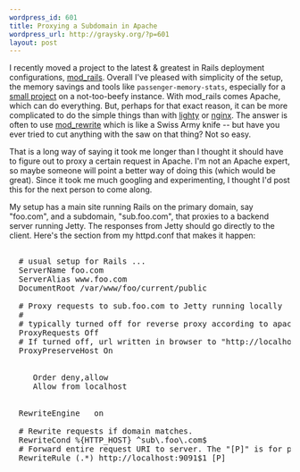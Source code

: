 ```yaml
--- 
wordpress_id: 601
title: Proxying a Subdomain in Apache
wordpress_url: http://graysky.org/?p=601
layout: post
---
```

I recently moved a project to the latest & greatest in Rails deployment configurations, <a href="http://www.modrails.com">mod_rails</a>. Overall I've pleased with simplicity of the setup, the memory savings and tools like <code>passenger-memory-stats</code>, especially for a <a href="http://whoshouldifollow.com/">small project</a> on a not-too-beefy instance. With mod_rails comes Apache, which can do everything. But, perhaps for that exact reason, it can be more complicated to do the simple things than with <a href="http://www.lighttpd.net/">lighty</a> or <a href="http://wiki.codemongers.com/Main">nginx</a>. The answer is often to use <a href="http://httpd.apache.org/docs/2.0/mod/mod_rewrite.html">mod_rewrite</a> which is like a Swiss Army knife -- but have you ever tried to cut anything with the saw on that thing? Not so easy.

That is a long way of saying it took me longer than I thought it should have to figure out to proxy a certain request in Apache. I'm not an Apache expert, so maybe someone will point a better way of doing this (which would be great). Since it took me much googling and experimenting, I thought I'd post this for the next person to come along.

My setup has a main site running Rails on the primary domain, say "foo.com", and a subdomain, "sub.foo.com", that proxies to a backend server running Jetty. The responses from Jetty should go directly to the client. Here's the section from my httpd.conf that makes it happen:

<pre lang="bash">
<VirtualHost *:80>
  # usual setup for Rails ...
  ServerName foo.com
  ServerAlias www.foo.com
  DocumentRoot /var/www/foo/current/public
 
  # Proxy requests to sub.foo.com to Jetty running locally
  #
  # typically turned off for reverse proxy according to apache docs
  ProxyRequests Off
  # If turned off, url written in browser to "http://localhost:9091/blah"
  ProxyPreserveHost On
  
  <Proxy>
     Order deny,allow
     Allow from localhost
  </Proxy>

  RewriteEngine   on
  
  # Rewrite requests if domain matches. 
  RewriteCond %{HTTP_HOST} ^sub\.foo\.com$
  # Forward entire request URI to server. The "[P]" is for proxy!
  RewriteRule (.*) http://localhost:9091$1 [P]
</VirtualHost>
</pre>
